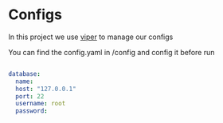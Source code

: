 # Configs
In this project we use [viper](https://github.com/spf13/viper) to manage our configs

You can find the config.yaml in /config and config it before run

```yaml

database:
  name: 
  host: "127.0.0.1"
  port: 22
  username: root
  password:

```

